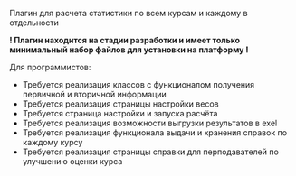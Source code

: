 Плагин для расчета статистики по всем курсам и каждому в отдельности

<b>! Плагин находится на стадии разработки и имеет только минимальный набор файлов для установки на платформу !</b>

Для программистов:
 * Требуется реализация классов с функционалом получения первичной и вторичной информации
 * Требуется реализация страницы настройки весов
 * Требуется страница настройки и запуска расчёта
 * Требуется реализация возможности выгрузки результатов в exel
 * Требуется реализация функционала выдачи и хранения справок по каждому курсу
 * Требуется реализация страницы справки для перподавателей по улучшению оценки курса
